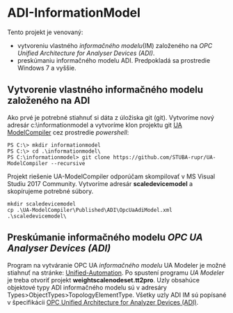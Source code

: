# ADI-InformationModel
Tento projekt je venovaný:
- vytvoreniu vlastného _informačného modelu_(IM) založeného na _OPC Unified Architecture for Analyser Devices (ADI)_.
- preskúmaniu informačného modelu ADI.
Predpokladá sa prostredie Windows 7 a vyššie.
## Vytvorenie vlastného informačného modelu založeného na ADI
Ako prvé je potrebné stiahnuť si dáta z úložiska git (git). 
Vytvoríme nový adresár c:\informationmodel a vytvoríme klon projektu git [UA ModelCompiler](https://github.com/STUBA-rupr/UA-ModelCompiler) cez prostredie _powershell_:
```
PS C:\> mkdir informationmodel
PS C:\> cd .\informationmodel\
PS C:\informationmodel> git clone https://github.com/STUBA-rupr/UA-ModelCompiler --recursive
```
Projekt riešenie UA-ModelCompiler odporúčam skompilovať v MS Visual Studiu 2017 Community.
Vytvoríme adresár **scaledevicemodel** a skopírujeme potrebné súbory.

```
mkdir scaledevicemodel
cp .\UA-ModelCompiler\Published\ADI\OpcUaAdiModel.xml .\scaledevicemodel\
```


## Preskúmanie informačného modelu _OPC UA Analyser Devices (ADI)_
Program na vytváranie OPC UA _informačného modelu_ UA Modeler je možné stiahnuť na stránke: [Unified-Automation](https://www.unified-automation.com/products/development-tools/uamodeler.html).
Po spustení programu _UA Modeler_ je treba otvoriť projekt **weightscalenodeset.tt2pro**. Uzly obsahúce objektové typy ADI informačného modelu sú v adresáry Types>ObjectTypes>TopologyElementType. Všetky uzly ADI IM sú popísané v špecifikácii [OPC Unified Architecture for Analyzer Devices (ADI)](https://opcfoundation.org/developer-tools/specifications-opc-ua-information-models/opc-unified-architecture-for-analyzer-devices-adi/).
